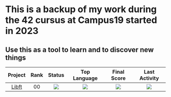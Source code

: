 # This is a backup of my work during the 42 cursus at Campus19 started in 2023
## Use this as a tool to learn and to discover new things

| Project | Rank | Status | Top Language | Final Score | Last Activity |
| :---: | :---: | :---: | :---: | :---: | :---: |
| [Libft](https://github.com/SydenX/42Stud) | 00 | <img src="https://img.shields.io/badge/Forbidden-red?style=flat-square" /> | <img src="https://img.shields.io/github/languages/top/SydenX/42Stud?style=flat-square" /> | <img src="https://img.shields.io/badge/TBD-red?style=flat-square" /> | <img src="https://img.shields.io/github/last-commit/SydenX/42Stud?style=flat-square" /> |
